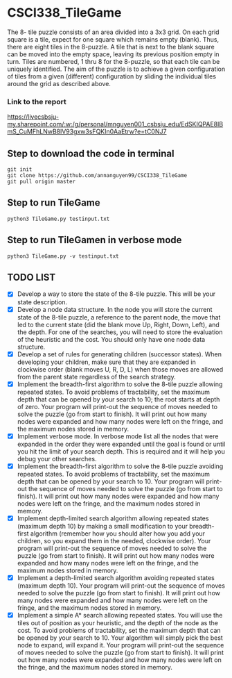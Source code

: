 # CSCI338_TileGame
The 8- tile puzzle consists of an area divided into a 3x3 grid. On each grid square is a tile, expect for one 
square which remains empty (blank). Thus, there are eight tiles in the 8-puzzle. A tile that is next to the 
blank square can be moved into the empty space, leaving its previous position empty in turn. Tiles are 
numbered, 1 thru 8 for the 8-puzzle, so that each tile can be uniquely identified. The aim of the puzzle is 
to achieve a given configuration of tiles from a given (different) configuration by sliding the individual tiles 
around the grid as described above.

### Link to the report
https://livecsbsju-my.sharepoint.com/:w:/g/personal/mnguyen001_csbsju_edu/EdSKIQPAE8lBmS_CuMFhLNwB8lV93gxw3sFQKIn0AaEtrw?e=tC0NJ7 

## Step to download the code in terminal
~~~
git init 
git clone https://github.com/annanguyen99/CSCI338_TileGame 
git pull origin master
~~~

## Step to run TileGame 
~~~
python3 TileGame.py testinput.txt
~~~

## Step to run TileGamen in verbose mode
~~~
python3 TileGame.py -v testinput.txt
~~~

## TODO LIST
- [X] Develop a way to store the state of the 8-tile puzzle.  This will be your state description.
- [X] Develop  a  node  data  structure.    In  the  node  you  will  store  the  current  state  of  the  8-tile  puzzle,  a 
reference to the parent node, the move that led to the current state (did the blank move Up, Right, 
Down,  Left),  and  the  depth.  For  one  of  the  searches,  you  will  need  to  store  the  evaluation  of  the 
heuristic and the cost. You should only have one node data structure.
- [X] Develop a set of rules for generating children (successor states). When developing your children, make 
sure that they are expanded in clockwise order (blank moves U, R, D, L) when those moves are 
allowed from the parent state regardless of the search strategy. 
- [X] Implement the breadth-first algorithm to solve the 8-tile puzzle allowing repeated states.  To avoid 
problems  of  tractability,  set  the  maximum  depth  that  can  be  opened  by  your  search  to  10;  the  root 
starts at depth of zero. Your program will print-out the sequence of moves needed to solve the puzzle 
(go from start to finish).   It will print out how many nodes were expanded and how many nodes were 
left on the fringe, and the maximum nodes stored in memory.
- [X] Implement  verbose  mode.  In  verbose  mode  list  all  the  nodes  that  were  expanded  in  the  order  they 
were expanded until the goal is found or until you hit the limit of your search depth. This is required 
and it will help you debug your other searches.
- [X] Implement the breadth-first algorithm to solve the 8-tile puzzle avoiding repeated states. To avoid 
problems  of  tractability,  set  the  maximum  depth  that  can  be  opened  by  your  search  to  10.  Your 
program will print-out the sequence of moves needed to solve the puzzle (go from start to finish).   It 
will print out how many nodes were expanded and how many nodes were left on the fringe, and the 
maximum nodes stored in memory.
- [X] Implement  depth-limited  search  algorithm  allowing  repeated  states  (maximum  depth  10)  by 
making a small modification to your breadth-first algorithm (remember how you should alter how you 
add  your  children,  so  you  expand  them  in  the  needed,  clockwise  order).  Your  program  will  print-out 
the  sequence  of  moves  needed  to  solve  the  puzzle  (go  from  start  to  finish).      It  will  print  out  how 
many  nodes  were  expanded  and  how  many  nodes  were  left  on  the  fringe,  and  the  maximum  nodes 
stored in memory.
- [X] Implement  a  depth-limited  search  algorithm  avoiding  repeated  states  (maximum  depth  10).  Your 
program will print-out the sequence of moves needed to solve the puzzle (go from start to finish).   It 
will print out how many nodes were expanded and how many nodes were left on the fringe, and the 
maximum nodes stored in memory.
- [X] Implement a simple A* search allowing repeated states. You will use the tiles out of position as 
your  heuristic,  and  the  depth  of  the  node  as  the  cost.  To  avoid  problems  of  tractability,  set  the 
maximum  depth  that  can  be  opened  by  your  search  to  10.  Your  algorithm  will  simply  pick  the  best 
node to expand, will expand it. Your program will print-out the sequence of moves needed to solve the 
puzzle  (go  from  start  to  finish).      It  will  print  out  how  many  nodes  were  expanded  and  how  many 
nodes were left on the fringe, and the maximum nodes stored in memory.
